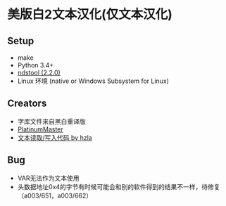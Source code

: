 # 美版白2文本汉化(仅文本汉化)

## Setup
- make
- Python 3.4+
- [ndstool (2.2.0)](https://github.com/devkitPro/ndstool)
- Linux 环境 (native or Windows Subsystem for Linux)

## Creators
- 字库文件来自黑白重译版
- [PlatinumMaster](https://github.com/PlatinumMaster)
- [文本读取/写入代码 by hzla](https://github.com/hzla/Pokeweb-Live)

## Bug
- VAR无法作为文本使用
- 头数据地址0x4的字节有时候可能会和别的软件得到的结果不一样，待修复（a003/651，a003/662）
